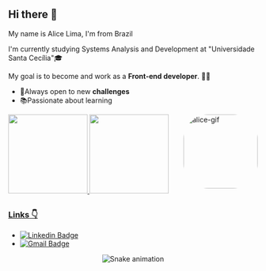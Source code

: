 ## Hi there 👋
My name is Alice Lima, I'm from Brazil

I'm currently studying Systems Analysis and Development at "Universidade Santa Cecília"🎓

My goal is to become and work as a **Front-end developer**. 👩‍💻

- 🔎Always open to new **challenges**
- 📚Passionate about learning
 
<div>
  <a href="https://github.com/aliceornelasx">
 <img height="160em" src="https://github-readme-stats.vercel.app/api?username=aliceornelasx&show_icons=true&theme=synthwave&include_all_commits=true&count_private=true"/>
     <img height="160em" src="https://github-readme-stats.vercel.app/api/top-langs/?username=aliceornelasx&layout=compact&langs_count=7&theme=synthwave"/>
    <img align="right"  alt="alice-gif" height="150"style="border-radius:50px;"
src="https://cdn.discordapp.com/attachments/917603968530669572/955722370738450482/alice.gif">
 
   
</div>
  
##
 ### **Links** 👇


  
  - [![Linkedin Badge](https://img.shields.io/badge/-Alice%20Lima-291B3E?style=flat-square&logo=Linkedin&logoColor=ff64da&link=https://https://www.linkedin.com/in/aliceornelasx/)](https://www.linkedin.com/in/aliceornelasx/) 
  - [![Gmail Badge](https://img.shields.io/badge/-aliceornelasx@hotmail.com-291B3E?style=flat-square&logo=Gmail&logoColor=ff64da&link=mailto:aliceornelasx@hotmail.com)](mailto:aliceornelasx@hotmail.com)
    </div>
    
    
  <div align="center">
  
  ![Snake animation](https://github.com/danielbped/danielbped/blob/output/github-contribution-grid-snake.svg)
    
 
  
</div>
    
  </div>
